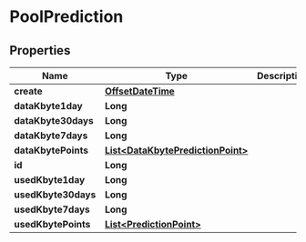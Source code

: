# PoolPrediction

## Properties
Name | Type | Description | Notes
------------ | ------------- | ------------- | -------------
**create** | [**OffsetDateTime**](OffsetDateTime.md) |  |  [optional]
**dataKbyte1day** | **Long** |  |  [optional]
**dataKbyte30days** | **Long** |  |  [optional]
**dataKbyte7days** | **Long** |  |  [optional]
**dataKbytePoints** | [**List&lt;DataKbytePredictionPoint&gt;**](DataKbytePredictionPoint.md) |  |  [optional]
**id** | **Long** |  |  [optional]
**usedKbyte1day** | **Long** |  |  [optional]
**usedKbyte30days** | **Long** |  |  [optional]
**usedKbyte7days** | **Long** |  |  [optional]
**usedKbytePoints** | [**List&lt;PredictionPoint&gt;**](PredictionPoint.md) |  |  [optional]
